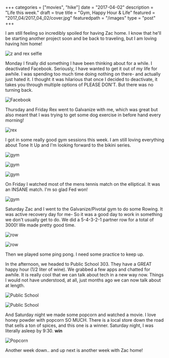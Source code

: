 +++
categories = ["movies", "hike"]
date = "2017-04-02"
description = "Life this week."
draft = true
title = "Gym, Happy Hour & Life"
featured = "2017_04/2017_04_02/cover.jpg"
featuredpath = "/images"
type = "post"
+++

I am still feeling so incredibly spoiled for having Zac home. I know that he'll be starting another project soon and be back to traveling, but I am loving having him home!

![z and rex selfie](/images/2017_04/2017_04_02/zr.jpg)

Monday I finally did something I have been thinking about for a while. I deactivated Facebook. Seriously, I have wanted to get it out of my life for awhile. I was spending too much time doing nothing on there- and actually just hated it. I thought it was hilarious that once I decided to deactivate, it takes you through multiple options of PLEASE DON'T. But there was no turning back.

![Facebook](/images/2017_04/2017_04_02/m.facebook.jpg)

Thursday and Friday Rex went to Galvanize with me, which was great but also meant that I was trying to get some dog exercise in before hand every morning!

![rex](/images/2017_04/2017_04_02/r.galrex.jpg)

I got in some really good gym sessions this week. I am still loving everything about Tone It Up and I'm looking forward to the bikini series.

![gym](/images/2017_04/2017_04_02/f.gym.jpg)

![gym](/images/2017_04/2017_04_02/f.gym2.jpg)

![gym](/images/2017_04/2017_04_02/t.gym.jpg)

On Friday I watched most of the mens tennis match on the elliptical. It was an INSANE match. I'm so glad Fed won!

![gym](/images/2017_04/2017_04_02/f.tennis.jpg)

Saturday Zac and I went to the Galvanize/Pivotal gym to do some Rowing. It was active recovery day for me- So it was a good day to work in something we don't usually get to do. We did a 5-4-3-2-1 partner row for a total of 3000! We made pretty good time.

![row](/images/2017_04/2017_04_02/s.row.jpg)

![row](/images/2017_04/2017_04_02/s.row2.jpg)

Then we played some ping pong. I need some practice to keep up.

In the afternoon, we headed to Public School 303. They have a GREAT happy hour (1/2 liter of wine). We grabbed a few apps and chatted for awhile. It is really cool that we can talk about tech in a new way now. Things I would not have understood, at all, just months ago we can now talk about at length.

![Public School](/images/2017_04/2017_04_02/s.ps.jpg)

![Public School](/images/2017_04/2017_04_02/s.ps2.jpg)

And Saturday night we made some popcorn and watched a movie. I love honey powder with popcorn SO MUCH. There is a local store down the road that sells a ton of spices, and this one is a winner. Saturday night, I was literally asleep by 9:30. **win**

![Popcorn](/images/2017_04/2017_04_02/s.popcorn.jpg)

Another week down.. and up next is another week with Zac home!
